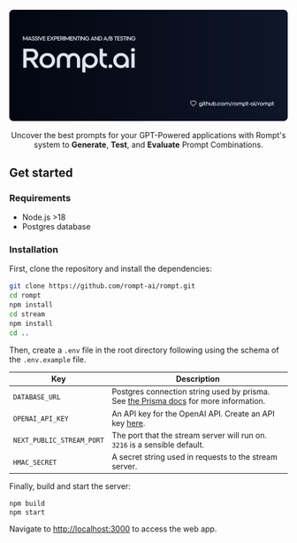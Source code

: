 ![Header image](./assets/readme/hero.svg)

<p align="center">
Uncover the best prompts for your GPT-Powered applications with Rompt's system to <b>Generate</b>, <b>Test</b>, and <b>Evaluate</b> Prompt Combinations.
</p>

## Get started

### Requirements

- Node.js >18
- Postgres database

### Installation

First, clone the repository and install the dependencies:

```sh
git clone https://github.com/rompt-ai/rompt.git
cd rompt
npm install
cd stream
npm install
cd ..
```

Then, create a `.env` file in the root directory following using the schema of the `.env.example` file.

| Key | Description |
|-|-|
| `DATABASE_URL` | Postgres connection string used by prisma. See [the Prisma docs](https://www.prisma.io/docs/concepts/database-connectors/postgresql) for more information. |
| `OPENAI_API_KEY` | An API key for the OpenAI API. Create an API key [here](https://platform.openai.com/account/api-keys). |
| `NEXT_PUBLIC_STREAM_PORT` | The port that the stream server will run on. `3216` is a sensible default. |
| `HMAC_SECRET` | A secret string used in requests to the stream server. |


Finally, build and start the server:

```
npm build
npm start
```

Navigate to [http://localhost:3000](http://localhost:3000) to access the web app.

